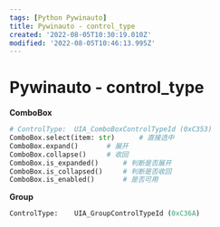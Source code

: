 ```yaml
---
tags: [Python Pywinauto]
title: Pywinauto - control_type
created: '2022-08-05T10:30:19.010Z'
modified: '2022-08-05T10:46:13.995Z'
---
```


# Pywinauto - control_type

**ComboBox**

```python
# ControlType:  UIA_ComboBoxControlTypeId (0xC353)
ComboBox.select(item: str)		# 直接选中
ComboBox.expand()		# 展开
ComboBox.collapse()		# 收回
ComboBox.is_expanded()		# 判断是否展开
ComboBox.is_collapsed()		# 判断是否收回
ComboBox.is_enabled()		# 是否可用
```

**Group**

```python
ControlType:	UIA_GroupControlTypeId (0xC36A)
```
